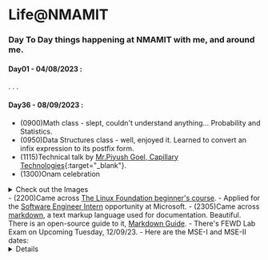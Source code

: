 
# Life@NMAMIT 

### Day To Day things happening at NMAMIT with me, and around me.

#### Day01 - 04/08/2023 :

.
.
.

#### Day36 - 08/09/2023 :
- (0900)Math class - slept, couldn't understand anything... Probability and Statistics.
- (0950)Data Structures class - well, enjoyed it. Learned to convert an infix expression to its postfix form.
- (1115)Technical talk by [Mr.Piyush Goel, Capillary Technologies](https://www.linkedin.com/in/piyushgoel1/?originalSubdomain=in){:target="_blank"}.
- (1300)Onam celebration
<details>
<summary>Check out the Images</summary>
    - <img src="images\onam-2023\kathira23.jpg">
    - <img src="images\onam-2023\janasagara.jpg">
</details>
- (2200)Came across <a href="https://training.linuxfoundation.org/training/a-beginners-guide-to-linux-kernel-development-lfd103/" target="_blank">The Linux Foundation beginner's course</a>.
- Applied for the <a href="https://jobs.careers.microsoft.com/actioncenter/submitted" target="_blank">Software Engineer Intern</a> opportunity at Microsoft.
- (2305)Came across <a href="https://daringfireball.net/projects/markdown/basics" target="_blank">markdown</a>, a text markup language used for documentation. Beautiful. There is an open-source guide to it, <a href="https://www.markdownguide.org/" target="_blank">Markdown Guide</a>.
- There's FEWD Lab Exam on Upcoming Tuesday, 12/09/23.
- Here are the MSE-I and MSE-II dates:
<details>
<img src="images\mse-dates.jpg">
</details>